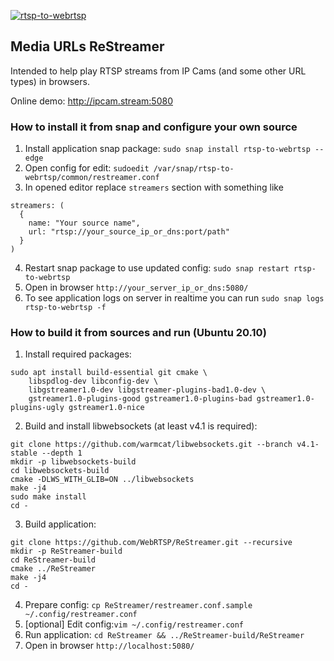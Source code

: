 [![rtsp-to-webrtsp](https://snapcraft.io/rtsp-to-webrtsp/badge.svg)](https://snapcraft.io/rtsp-to-webrtsp)

## Media URLs ReStreamer

Intended to help play RTSP streams from IP Cams (and some other URL types) in browsers.

Online demo: http://ipcam.stream:5080

### How to install it from snap and configure your own source

1. Install application snap package: `sudo snap install rtsp-to-webrtsp --edge`
2. Open config for edit: `sudoedit /var/snap/rtsp-to-webrtsp/common/restreamer.conf`
3. In opened editor replace `streamers` section with something like

```
streamers: (
  {
    name: "Your source name",
    url: "rtsp://your_source_ip_or_dns:port/path"
  }
)
```

4. Restart snap package to use updated config: `sudo snap restart rtsp-to-webrtsp`
5. Open in browser `http://your_server_ip_or_dns:5080/`
6. To see application logs on server in realtime you can run `sudo snap logs rtsp-to-webrtsp -f`

### How to build it from sources and run (Ubuntu 20.10)

1. Install required packages:
```
sudo apt install build-essential git cmake \
    libspdlog-dev libconfig-dev \
    libgstreamer1.0-dev libgstreamer-plugins-bad1.0-dev \
    gstreamer1.0-plugins-good gstreamer1.0-plugins-bad gstreamer1.0-plugins-ugly gstreamer1.0-nice
```

2. Build and install libwebsockets (at least v4.1 is required):
```
git clone https://github.com/warmcat/libwebsockets.git --branch v4.1-stable --depth 1
mkdir -p libwebsockets-build
cd libwebsockets-build
cmake -DLWS_WITH_GLIB=ON ../libwebsockets
make -j4
sudo make install
cd -
```

3. Build application:
```
git clone https://github.com/WebRTSP/ReStreamer.git --recursive
mkdir -p ReStreamer-build
cd ReStreamer-build
cmake ../ReStreamer
make -j4
cd -
```

4. Prepare config: `cp ReStreamer/restreamer.conf.sample ~/.config/restreamer.conf`
5. [optional] Edit config:`vim ~/.config/restreamer.conf`
6. Run application: `cd ReStreamer && ../ReStreamer-build/ReStreamer`
7. Open in browser `http://localhost:5080/`
